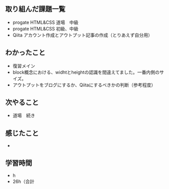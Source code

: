 ## 取り組んだ課題一覧
- progate HTML&CSS 道場　中級
- progate HTML&CSS 初級、中級
- Qiita アカウント作成とアウトプット記事の作成（とりあえず自分用）
## わかったこと
- 復習メイン
- block概念における、widhtとheightの認識を間違えてました。一番内側のサイズ。
- アウトプットをブログにするか、Qiitaにするべきかの判断（参考程度）
## 次やること
- 道場　続き
## 感じたこと
- 
## 学習時間
- h
- 26h（合計
